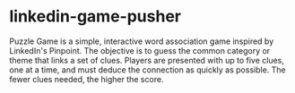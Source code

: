 # linkedin-game-pusher
Puzzle Game is a simple, interactive word association game inspired by LinkedIn's Pinpoint. The objective is to guess the common category or theme that links a set of clues. Players are presented with up to five clues, one at a time, and must deduce the connection as quickly as possible. The fewer clues needed, the higher the score.
